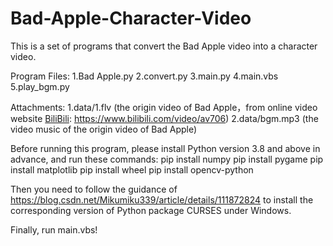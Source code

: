 # Bad-Apple-Character-Video
This is a set of programs that convert the Bad Apple video into a character video.

Program Files:
1.Bad Apple.py
2.convert.py
3.main.py
4.main.vbs
5.play_bgm.py

Attachments:
1.data/1.flv (the origin video of Bad Apple，from online video website [BiliBili](https://www.bilibili.com/): https://www.bilibili.com/video/av706)
2.data/bgm.mp3 (the video music of the origin video of Bad Apple)

Before running this program, please install Python version 3.8 and above in advance, and run these commands:
pip install numpy
pip install pygame
pip install matplotlib
pip install wheel
pip install opencv-python

Then you need to follow the guidance of https://blog.csdn.net/Mikumiku339/article/details/111872824 to install the corresponding version of Python package CURSES under Windows.

Finally, run main.vbs!
